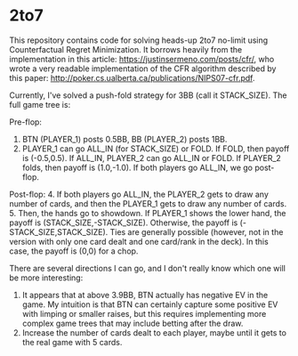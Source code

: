 # 2to7
This repository contains code for solving heads-up 2to7 no-limit using Counterfactual Regret Minimization. It borrows heavily from the implementation in this article: https://justinsermeno.com/posts/cfr/, who wrote a very readable implementation of the CFR algorithm described by this paper: http://poker.cs.ualberta.ca/publications/NIPS07-cfr.pdf.

Currently, I've solved a push-fold strategy for 3BB (call it STACK_SIZE). The full game tree is:

Pre-flop:
1. BTN (PLAYER_1) posts 0.5BB, BB (PLAYER_2) posts 1BB.
2. PLAYER_1 can go ALL_IN (for STACK_SIZE) or FOLD. If FOLD, then payoff is (-0.5,0.5). If ALL_IN, PLAYER_2 can go ALL_IN or FOLD. If PLAYER_2 folds, then payoff is (1.0,-1.0). If both players go ALL_IN, we go post-flop.

Post-flop:
4. If both players go ALL_IN, the PLAYER_2 gets to draw any number of cards, and then the PLAYER_1 gets to draw any number of cards. 
5. Then, the hands go to showdown. If PLAYER_1 shows the lower hand, the payoff is (STACK_SIZE,-STACK_SIZE). Otherwise, the payoff is (-STACK_SIZE,STACK_SIZE). Ties are generally possible (however, not in the version with only one card dealt and one card/rank in the deck). In this case, the payoff is (0,0) for a chop.


There are several directions I can go, and I don't really know which one will be more interesting:
1. It appears that at above 3.9BB, BTN actually has negative EV in the game. My intuition is that BTN can certainly capture some positive EV with limping or smaller raises, but this requires implementing more complex game trees that may include betting after the draw.
2. Increase the number of cards dealt to each player, maybe until it gets to the real game with 5 cards.
